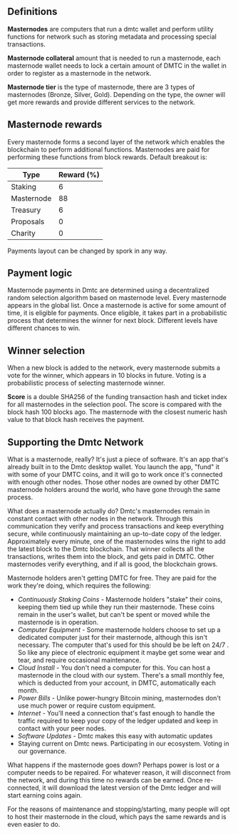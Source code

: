 ## Definitions

__Masternodes__ are computers that run a dmtc wallet and perform utility functions for network such as storing metadata and processing special transactions.

__Masternode collateral__ amount that is needed to run a masternode, each masternode wallet needs to lock a certain amount of DMTC in the wallet in order to register as a masternode in the network. 

__Masternode tier__ is the type of masternode, there are 3 types of masternodes (Bronze, Silver, Gold). Depending on the type, the owner will get more rewards and provide different services to the network.

## Masternode rewards

Every masternode forms a second layer of the network which enables the blockchain to perform additional functions. Masternodes are paid for performing these functions from block rewards. Default breakout is:


| Type | Reward (%) |
| -------- | ----------- |
| Staking | 6 |
| Masternode | 88 |
| Treasury | 6 |
| Proposals | 0 | 
| Charity | 0 | 

Payments layout can be changed by spork in any way.


## Payment logic

Masternode payments in Dmtc are determined using a decentralized random selection algorithm based on masternode level. Every masternode appears in the global list. Once a masternode is active for some amount of time, it is eligible for payments. Once eligible, it takes part in a probabilistic process that determines the winner for next block. Different levels have different chances to win.

## Winner selection

When a new block is added to the network, every masternode submits a vote for the winner, which appears in 10 blocks in future. Voting is a probabilistic process of selecting masternode winner. 

__Score__ is a double SHA256 of the funding transaction hash and ticket index for all masternodes in the selection pool. The score is compared with the block hash 100 blocks ago. The masternode with the closest numeric hash value to that block hash receives the payment. 


## Supporting the Dmtc Network

What is a masternode, really?   It's just a piece of software.  It's an app that's already built in to the Dmtc desktop wallet.  You launch the app, "fund" it with some of your DMTC coins, and it will go to work once it's connected with enough other nodes.  Those other nodes are owned by other DMTC masternode holders around the world, who have gone through the same process. 

What does a masternode actually do?  Dmtc's masternodes remain in constant contact with other nodes in the network.   Through this communication they verify and process transactions and keep everything secure, while continuously maintaining an up-to-date copy of the ledger.  Approximately every minute, one of the masternodes wins the right to add the latest block to the Dmtc blockchain.  That winner collects all the transactions, writes them into the block, and gets paid in DMTC.  Other masternodes verify everything, and if all is good, the blockchain grows.  

Masternode holders aren't getting DMTC for free.  They are paid for the work they're doing, which requires the following:

* *Continuously Staking Coins* - Masternode holders "stake" their coins, keeping them tied up while they run their masternode.  These coins remain in the user's wallet, but can't be spent or moved while the masternode is in operation.
* *Computer Equipment* - Some masternode holders choose to set up a dedicated computer just for their masternode, although this isn't necessary.  The computer that's used for this should be be left on 24/7 .  So like any piece of electronic equipment it maybe get some wear and tear, and require occasional maintenance.
* *Cloud Install* - You don't need a computer for this.  You can host a masternode in the cloud with our system.  There's a small monthly fee, which is deducted from your account, in DMTC, automatically each month.
* *Power Bills* - Unlike power-hungry Bitcoin mining, masternodes don't use much power or require custom equipment.
* *Internet* - You'll need a connection that's fast enough to handle the traffic required to keep your copy of the ledger updated and keep in contact with your peer nodes.
* *Software Updates* - Dmtc makes this easy with automatic updates
* Staying current on Dmtc news.  Participating in our ecosystem.  Voting in our governance.

What happens if the masternode goes down?  Perhaps power is lost or a computer needs to be repaired.  For whatever reason, it will disconnect from the network, and during this time no rewards can be earned.  Once re-connected, it will download the latest version of the Dmtc ledger and will start earning coins again.  

For the reasons of maintenance and stopping/starting, many people will opt to host their masternode in the cloud, which pays the same rewards and is even easier to do.